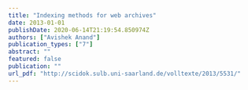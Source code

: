 ```yaml
---
title: "Indexing methods for web archives"
date: 2013-01-01
publishDate: 2020-06-14T21:19:54.850974Z
authors: ["Avishek Anand"]
publication_types: ["7"]
abstract: ""
featured: false
publication: ""
url_pdf: "http://scidok.sulb.uni-saarland.de/volltexte/2013/5531/"
---
```


